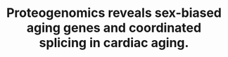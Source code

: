 ---
layout: ../../layouts/Publication.astro
title: Proteogenomics reveals sex-biased aging genes and coordinated splicing in cardiac aging.
journal: American journal of physiology. Heart and circulatory physiology
authors: Han Y, Wennersten SA, Wright JM, Ludwig RW, Lau E, Lam MPY
year: 2022
page: H538-H558
volume: 323
issue: 3
pmid: 35930447.0
pmcid: PMC9448281
doi: 10.1152/ajpheart.00244.2022
landmark: False
carousel: False
featured: False
r03: R03OD032666
keywords: ["alternative splicing", "aging", "Male", "RNA Splicing", "Proteogenomics", "sex difference", "Mice", "Female", "proteoforms", "Alternative Splicing", "proteogenomics", "RNA-Binding Proteins", "Aging", "Animals"]
---